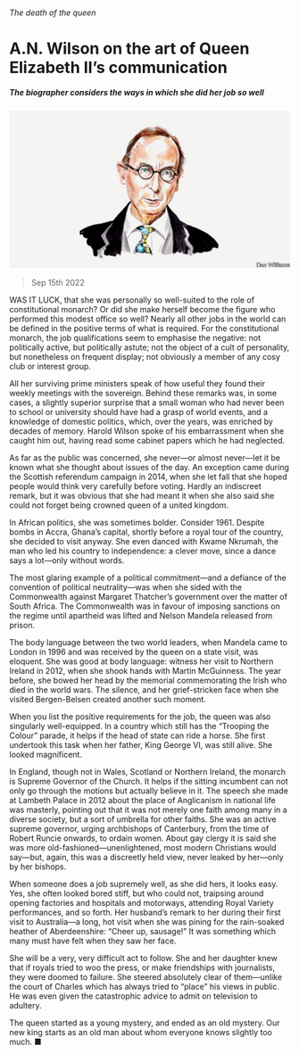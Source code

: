 ###### The death of the queen

# A.N. Wilson on the art of Queen Elizabeth II’s communication 

##### The biographer considers the ways in which she did her job so well 

![image](images/20220917_BID003.jpg) 

> Sep 15th 2022 

WAS IT LUCK, that she was personally so well-suited to the role of constitutional monarch? Or did she make herself become the figure who performed this modest office so well? Nearly all other jobs in the world can be defined in the positive terms of what is required. For the constitutional monarch, the job qualifications seem to emphasise the negative: not politically active, but politically astute; not the object of a cult of personality, but nonetheless on frequent display; not obviously a member of any cosy club or interest group.

All her surviving prime ministers speak of how useful they found their weekly meetings with the sovereign. Behind these remarks was, in some cases, a slightly superior surprise that a small woman who had never been to school or university should have had a grasp of world events, and a knowledge of domestic politics, which, over the years, was enriched by decades of memory. Harold Wilson spoke of his embarrassment when she caught him out, having read some cabinet papers which he had neglected.

As far as the public was concerned, she never—or almost never—let it be known what she thought about issues of the day. An exception came during the Scottish referendum campaign in 2014, when she let fall that she hoped people would think very carefully before voting. Hardly an indiscreet remark, but it was obvious that she had meant it when she also said she could not forget being crowned queen of a united kingdom.

In African politics, she was sometimes bolder. Consider 1961. Despite bombs in Accra, Ghana’s capital, shortly before a royal tour of the country, she decided to visit anyway. She even danced with Kwame Nkrumah, the man who led his country to independence: a clever move, since a dance says a lot—only without words.

The most glaring example of a political commitment—and a defiance of the convention of political neutrality—was when she sided with the Commonwealth against Margaret Thatcher’s government over the matter of South Africa. The Commonwealth was in favour of imposing sanctions on the regime until apartheid was lifted and Nelson Mandela released from prison. 

The body language between the two world leaders, when Mandela came to London in 1996 and was received by the queen on a state visit, was eloquent. She was good at body language: witness her visit to Northern Ireland in 2012, when she shook hands with Martin McGuinness. The year before, she bowed her head by the memorial commemorating the Irish who died in the world wars. The silence, and her grief-stricken face when she visited Bergen-Belsen created another such moment.

When you list the positive requirements for the job, the queen was also singularly well-equipped. In a country which still has the “Trooping the Colour” parade, it helps if the head of state can ride a horse. She first undertook this task when her father, King George VI, was still alive. She looked magnificent.

In England, though not in Wales, Scotland or Northern Ireland, the monarch is Supreme Governor of the Church. It helps if the sitting incumbent can not only go through the motions but actually believe in it. The speech she made at Lambeth Palace in 2012 about the place of Anglicanism in national life was masterly, pointing out that it was not merely one faith among many in a diverse society, but a sort of umbrella for other faiths. She was an active supreme governor, urging archbishops of Canterbury, from the time of Robert Runcie onwards, to ordain women. About gay clergy it is said she was more old-fashioned—unenlightened, most modern Christians would say—but, again, this was a discreetly held view, never leaked by her—only by her bishops.

When someone does a job supremely well, as she did hers, it looks easy. Yes, she often looked bored stiff, but who could not, traipsing around opening factories and hospitals and motorways, attending Royal Variety performances, and so forth. Her husband’s remark to her during their first visit to Australia—a long, hot visit when she was pining for the rain-soaked heather of Aberdeenshire: “Cheer up, sausage!” It was something which many must have felt when they saw her face.

She will be a very, very difficult act to follow. She and her daughter knew that if royals tried to woo the press, or make friendships with journalists, they were doomed to failure. She steered absolutely clear of them—unlike the court of Charles which has always tried to “place” his views in public. He was even given the catastrophic advice to admit on television to adultery.

The queen started as a young mystery, and ended as an old mystery. Our new king starts as an old man about whom everyone knows slightly too much. ■


